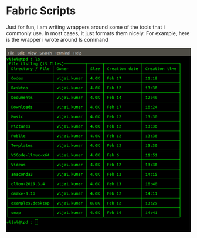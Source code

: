 Fabric Scripts
=============


Just for fun, i am writing wrappers around some of the tools that i commonly use.
In most cases, it just formats them nicely. For example, here is the wrapper i wrote around
ls command

![Modified output for ls](images/terminal_ls.png)
